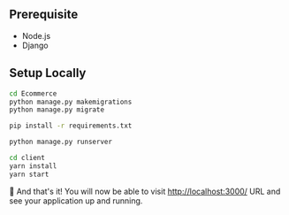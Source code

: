 ## Prerequisite
+ Node.js
+ Django


## Setup Locally

```bash
cd Ecommerce
python manage.py makemigrations
python manage.py migrate

pip install -r requirements.txt
```
```python
python manage.py runserver
```

```bash
cd client
yarn install
yarn start
```


🎉 And that's it! You will now be able to visit <a href="http://localhost:3000/">http://localhost:3000/</a> URL and see your application up and running.



